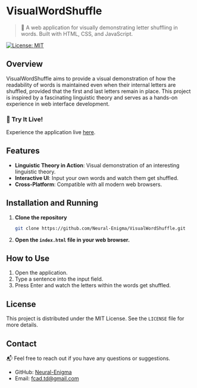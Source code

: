 # VisualWordShuffle

> :book: A web application for visually demonstrating letter shuffling in words. Built with HTML, CSS, and JavaScript.

[![License: MIT](https://img.shields.io/badge/License-MIT-green.svg)](https://opensource.org/licenses/MIT)

## Overview

VisualWordShuffle aims to provide a visual demonstration of how the readability of words is maintained even when their internal letters are shuffled, provided that the first and last letters remain in place. This project is inspired by a fascinating linguistic theory and serves as a hands-on experience in web interface development.

### :rocket: Try It Live!

Experience the application live [here](https://neural-enigma.github.io/VisualWordShuffle/).

## Features

- **Linguistic Theory in Action**: Visual demonstration of an interesting linguistic theory.
- **Interactive UI**: Input your own words and watch them get shuffled.
- **Cross-Platform**: Compatible with all modern web browsers.

## Installation and Running

1. **Clone the repository**

    ```bash
    git clone https://github.com/Neural-Enigma/VisualWordShuffle.git
    ```

2. **Open the `index.html` file in your web browser.**

## How to Use

1. Open the application.
2. Type a sentence into the input field.
3. Press Enter and watch the letters within the words get shuffled.

## License

This project is distributed under the MIT License. See the `LICENSE` file for more details.

## Contact

:mailbox_with_mail: Feel free to reach out if you have any questions or suggestions.

- GitHub: [Neural-Enigma](https://github.com/Neural-Enigma)
- Email: fcad.td@gmail.com
